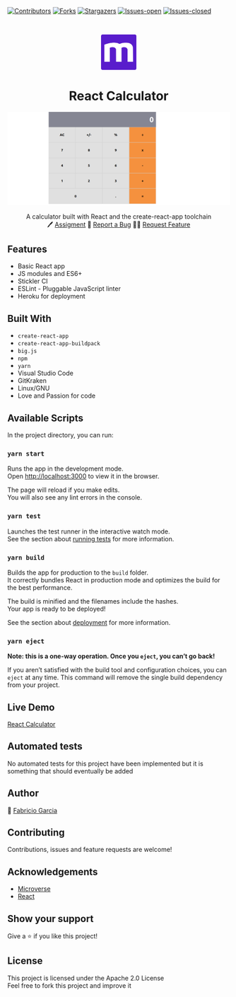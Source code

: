 
<!-- PROJECT SHIELDS -->
<!--
*** "reference style" links are used for readability.
*** Reference links are enclosed in brackets [ ] instead of parentheses ( ).
*** See the bottom of this document for the declaration of the reference variables
*** for contributors-url, forks-url, etc. This is an optional, concise syntax you may use.
*** https://www.markdownguide.org/basic-syntax/#reference-style-links
-->

[![Contributors][contributors-shield]][contributors-url]
[![Forks][forks-shield]][forks-url]
[![Stargazers][stars-shield]][stars-url]
[![Issues-open][issues-open-shield]][issues-open-url]
[![Issues-closed][issues-closed-shield]][issues-closed-url]

<!-- PROJECT LOGO -->
<br />
<p align="center">
  <a href="https://www.microverse.org/">
    <img src="/src/images/microverse.png" alt="Logo" width="80" height="80">
  </a>
  <h1 align="center">
	React Calculator
  </h1>
  <div text-align: center>
    <a href="https://react-calc-microverse.herokuapp.com/">
    <img src="/src/images/logo.png" alt="Logo">
  </div>
  </a>

  <p align="center">
    A calculator built with React and the create-react-app toolchain
    <br />
	  🖊️
    <a href="https://github.com/microverseinc/project-react-calculator/blob/master/milestones/MILESTONE_1.md">Assigment</a>
    🐞
    <a href="https://github.com/fabricio-garcia/react-calculator/issues">Report a Bug</a>
    🙋‍♂️
    <a href="https://github.com/fabricio-garcia/react-calculator/issues">Request Feature</a>
  </p>
</p>

## Features

- Basic React app
- JS modules and ES6+
- Stickler CI
- ESLint - Pluggable JavaScript linter
- Heroku for deployment

## Built With

- `create-react-app`
- `create-react-app-buildpack`
- `big.js`
- `npm`
- `yarn`
- Visual Studio Code
- GitKraken
- Linux/GNU
- Love and Passion for code

## Available Scripts

In the project directory, you can run:

### `yarn start`

Runs the app in the development mode.<br />
Open [http://localhost:3000](http://localhost:3000) to view it in the browser.

The page will reload if you make edits.<br />
You will also see any lint errors in the console.

### `yarn test`

Launches the test runner in the interactive watch mode.<br />
See the section about [running tests](https://facebook.github.io/create-react-app/docs/running-tests) for more information.

### `yarn build`

Builds the app for production to the `build` folder.<br />
It correctly bundles React in production mode and optimizes the build for the best performance.

The build is minified and the filenames include the hashes.<br />
Your app is ready to be deployed!

See the section about [deployment](https://facebook.github.io/create-react-app/docs/deployment) for more information.

### `yarn eject`

**Note: this is a one-way operation. Once you `eject`, you can’t go back!**

If you aren’t satisfied with the build tool and configuration choices, you can `eject` at any time. This command will remove the single build dependency from your project.

## Live Demo

[React Calculator](https://react-calc-microverse.herokuapp.com/)

## Automated tests

No automated tests for this project have been implemented but it is something that should eventually be added

## Author

👨 [Fabricio Garcia](https://github.com/fabricio-garcia)

## Contributing

Contributions, issues and feature requests are welcome!

## Acknowledgements

- [Microverse](https://www.microverse.org/)
- [React](https://reactjs.org/)

## Show your support

Give a ⭐️ if you like this project!

## License

This project is licensed under the Apache 2.0 License \
Feel free to fork this project and improve it

<!-- MARKDOWN LINKS & IMAGES -->
<!-- https://www.markdownguide.org/basic-syntax/#reference-style-links -->

[contributors-shield]: https://img.shields.io/github/contributors/fabricio-garcia/react-calculator?style=plastic
[contributors-url]: https://github.com/fabricio-garcia/react-calculator/graphs/contributors
[forks-shield]: https://img.shields.io/github/forks/fabricio-garcia/react-calculator?style=plastic
[forks-url]: https://github.com/fabricio-garcia/react-calculator/network/members
[stars-shield]: https://img.shields.io/github/stars/fabricio-garcia/react-calculator?style=plastic
[stars-url]: https://github.com/fabricio-garcia/react-calculator/stargazers
[issues-open-shield]: https://img.shields.io/github/issues/fabricio-garcia/react-calculator?style=plastic
[issues-closed-url]: https://github.com/fabricio-garcia/react-calculator/issues
[issues-closed-shield]: https://img.shields.io/github/issues-closed/fabricio-garcia/react-calculator?style=plastic
[issues-open-url]: https://github.com/fabricio-garcia/react-calculator/issues